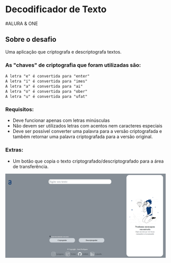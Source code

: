 # Decodificador de Texto 

#ALURA & ONE


## Sobre o desafio

Uma aplicação que criptografa e descriptografa textos.

### As "chaves" de criptografia que foram utilizadas são:
```
A letra "e" é convertida para "enter"
A letra "i" é convertida para "imes"
A letra "a" é convertida para "ai"
A letra "o" é convertida para "ober"
A letra "u" é convertida para "ufat"
```
### Requisitos:
- Deve funcionar apenas com letras minúsculas
- Não devem ser utilizados letras com acentos nem caracteres especiais
- Deve ser possível converter uma palavra para a versão criptografada e também retornar uma palavra criptografada para a versão original.


### Extras:
- Um botão que copia o texto criptografado/descriptografado para a área de transferência.


![Tela inicial](https://github.com/Jrodrygues/ChallengeOneAlura/blob/main/assets/desktop.png)
